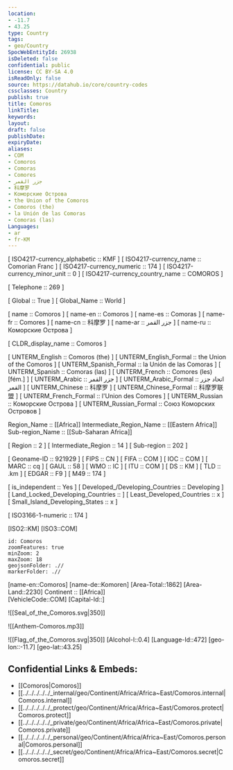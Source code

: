```yaml
---
location:
- -11.7
- 43.25
type: Country
tags:
- geo/Country
SpocWebEntityId: 26938
isDeleted: false
confidential: public
license: CC BY-SA 4.0
isReadOnly: false
source: https://datahub.io/core/country-codes
cssclasses: Country
publish: true
title: Comoros
linkTitle: 
keywords: 
layout: 
draft: false
publishDate: 
expiryDate: 
aliases:
- COM
- Comoros
- Comoras
- Comores
- جزر القمر
- 科摩罗
- Коморские Острова
- the Union of the Comoros
- Comoros (the)
- la Unión de las Comoras
- Comoras (las)
Languages:
- ar
- fr-KM
---
```



[	ISO4217-currency_alphabetic	 :: KMF ] 
[	ISO4217-currency_name	 :: Comorian Franc ] 
[	ISO4217-currency_numeric	 :: 174 ] 
[	ISO4217-currency_minor_unit	 :: 0 ] 
[	ISO4217-currency_country_name	 :: COMOROS ] 

[	Telephone	 :: 269 ] 

[	Global	 :: True ] 
[	Global_Name	 :: World ] 

[	name	 :: Comoros ] 
[	name-en	 :: Comoros ] 
[	name-es	 :: Comoras ] 
[	name-fr	 :: Comores ] 
[	name-cn	 :: 科摩罗 ] 
[	name-ar	 :: جزر القمر ] 
[	name-ru	 :: Коморские Острова ] 

[	CLDR_display_name	 :: Comoros ] 

[	UNTERM_English	 :: Comoros (the) ] 
[	UNTERM_English_Formal	 :: the Union of the Comoros ] 
[	UNTERM_Spanish_Formal	 :: la Unión de las Comoras ] 
[	UNTERM_Spanish	 :: Comoras (las) ] 
[	UNTERM_French	 :: Comores (les) [fém.] ] 
[	UNTERM_Arabic	 :: جزر القمر ] 
[	UNTERM_Arabic_Formal	 :: اتحاد جزر القمر ] 
[	UNTERM_Chinese	 :: 科摩罗 ] 
[	UNTERM_Chinese_Formal	 :: 科摩罗联盟 ] 
[	UNTERM_French_Formal	 :: l'Union des Comores ] 
[	UNTERM_Russian	 :: Коморские Острова ] 
[	UNTERM_Russian_Formal	 :: Союз Коморских Островов ] 

Region_Name ::  [[Africa]] 
Intermediate_Region_Name ::  [[Eastern Africa]] 
Sub-region_Name ::  [[Sub-Saharan Africa]] 

[	Region	 :: 2 ] 
[	Intermediate_Region	 :: 14 ] 
[	Sub-region	 :: 202 ] 

[	Geoname-ID	 :: 921929 ] 
[	FIPS	 :: CN ] 
[	FIFA	 :: COM ] 
[	IOC	 :: COM ] 
[	MARC	 :: cq ] 
[	GAUL	 :: 58 ] 
[	WMO	 :: IC ] 
[	ITU	 :: COM ] 
[	DS	 :: KM ] 
[	TLD	 :: .km ] 
[	EDGAR	 :: F9 ] 
[	M49	 :: 174 ] 

[	is_independent	 :: Yes ] 
[	Developed_/Developing_Countries	 :: Developing ] 
[	Land_Locked_Developing_Countries	 ::  ] 
[	Least_Developed_Countries	 :: x ] 
[	Small_Island_Developing_States	 :: x ] 

[	ISO3166-1-numeric	 :: 174 ] 



[ISO2::KM] 
[ISO3::COM] 
```leaflet
id: Comoros
zoomFeatures: true 
minZoom: 2 
maxZoom: 18
geojsonFolder: .//
markerFolder: .//
```

[name-en::Comoros] 
[name-de::Komoren] 
[Area-Total::1862] 
[Area-Land::2230] 
Continent :: [[Africa]]  
[VehicleCode::COM] 
[Capital-Id::] 

![[Seal_of_the_Comoros.svg|350]] 

![[Anthem-Comoros.mp3]] 

![[Flag_of_the_Comoros.svg|350]] 
[Alcohol-l::0.4] 
[Language-Id::472] 
[geo-lon::-11.7] 
[geo-lat::43.25] 



## Confidential Links & Embeds: 
- [[Comoros|Comoros]] 
- [[../../../../../_internal/geo/Continent/Africa/Africa~East/Comoros.internal|Comoros.internal]] 
- [[../../../../../_protect/geo/Continent/Africa/Africa~East/Comoros.protect|Comoros.protect]] 
- [[../../../../../_private/geo/Continent/Africa/Africa~East/Comoros.private|Comoros.private]] 
- [[../../../../../_personal/geo/Continent/Africa/Africa~East/Comoros.personal|Comoros.personal]] 
- [[../../../../../_secret/geo/Continent/Africa/Africa~East/Comoros.secret|Comoros.secret]] 

